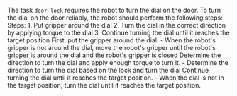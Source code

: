 The task `door-lock` requires the robot to turn the dial on the door.
To turn the dial on the door reliably, the robot should perform the following steps:
    Steps:  1. Put gripper around the dial  2. Turn the dial in the correct direction by applying torque to the dial  3. Continue turning the dial until it reaches the target position
    First, put the gripper around the dial.
    - When the robot's gripper is not around the dial, move the robot's gripper until the robot's gripper is around the dial and the robot's gripper is closed
    Determine the direction to turn the dial and apply enough torque to turn it.
    - Determine the direction to turn the dial based on the lock and turn the dial
    Continue turning the dial until it reaches the target position.
    - When the dial is not in the target position, turn the dial until it reaches the target position.